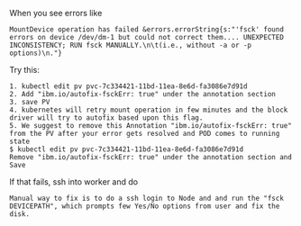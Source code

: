 When you see errors like 

`MountDevice operation has failed &errors.errorString{s:"'fsck' found errors on device /dev/dm-1 but could not correct them.... UNEXPECTED INCONSISTENCY; RUN fsck MANUALLY.\n\t(i.e., without -a or -p options)\n."}`


Try this: 

```
1. kubectl edit pv pvc-7c334421-11bd-11ea-8e6d-fa3086e7d91d
2. Add "ibm.io/autofix-fsckErr: true" under the annotation section
3. save PV
4. kubernetes will retry mount operation in few minutes and the block driver will try to autofix based upon this flag.
5. We suggest to remove this Annotation "ibm.io/autofix-fsckErr: true" from the PV after your error gets resolved and POD comes to running state
$ kubectl edit pv pvc-7c334421-11bd-11ea-8e6d-fa3086e7d91d
Remove "ibm.io/autofix-fsckErr: true" under the annotation section and Save
```

If that fails, ssh into worker and do 

```
Manual way to fix is to do a ssh login to Node and and run the "fsck DEVICEPATH", which prompts few Yes/No options from user and fix the disk.
```
